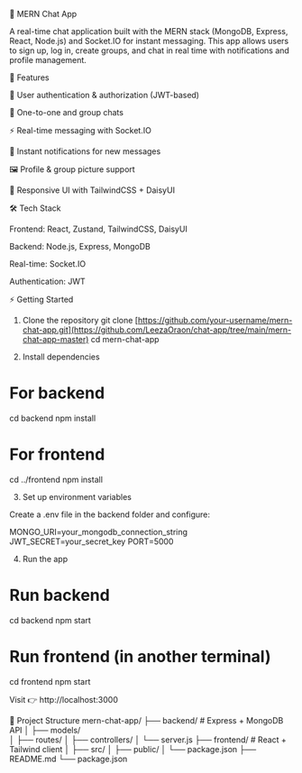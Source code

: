 💬 MERN Chat App

A real-time chat application built with the MERN stack (MongoDB, Express, React, Node.js) and Socket.IO for instant messaging.
This app allows users to sign up, log in, create groups, and chat in real time with notifications and profile management.

🚀 Features

🔐 User authentication & authorization (JWT-based)

💬 One-to-one and group chats

⚡ Real-time messaging with Socket.IO

🔔 Instant notifications for new messages

🖼️ Profile & group picture support

📱 Responsive UI with TailwindCSS + DaisyUI

🛠️ Tech Stack

Frontend: React, Zustand, TailwindCSS, DaisyUI

Backend: Node.js, Express, MongoDB

Real-time: Socket.IO

Authentication: JWT

⚡ Getting Started
1. Clone the repository
git clone [https://github.com/your-username/mern-chat-app.git](https://github.com/LeezaOraon/chat-app/tree/main/mern-chat-app-master)
cd mern-chat-app

2. Install dependencies
# For backend
cd backend
npm install

# For frontend
cd ../frontend
npm install

3. Set up environment variables

Create a .env file in the backend folder and configure:

MONGO_URI=your_mongodb_connection_string
JWT_SECRET=your_secret_key
PORT=5000

4. Run the app
# Run backend
cd backend
npm start

# Run frontend (in another terminal)
cd frontend
npm start


Visit 👉 http://localhost:3000

📂 Project Structure
mern-chat-app/
├── backend/        # Express + MongoDB API
│   ├── models/     
│   ├── routes/
│   ├── controllers/
│   └── server.js
├── frontend/       # React + Tailwind client
│   ├── src/
│   ├── public/
│   └── package.json
├── README.md
└── package.json
